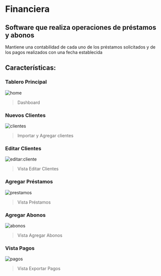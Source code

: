 # Financiera

## Software que realiza operaciones de préstamos y abonos 
Mantiene una contabilidad de cada uno de los préstamos solicitados y de los pagos realizados
con una fecha establecida

## Características:

  ### Tablero Principal
  ![home](https://user-images.githubusercontent.com/45542462/107557326-11f25b80-6b9f-11eb-80d9-b390116caa07.png)

  > Dashboard
  
  ### Nuevos Clientes
  
  ![clientes](https://user-images.githubusercontent.com/45542462/107556462-10746380-6b9e-11eb-872e-45edf1d5fd51.png)
  > Importar y Agregar clientes
   
  ### Editar Clientes
  
  ![editar:cliente](https://user-images.githubusercontent.com/45542462/107557185-e40d1700-6b9e-11eb-81f3-dfc6f75cf0b8.png)
  > Vista Editar Clientes
  
  ### Agregar Préstamos
  
  ![prestamos](https://user-images.githubusercontent.com/45542462/107557546-609ff580-6b9f-11eb-9911-111cd8e6ab22.png)

  > Vista Préstamos
  
  ### Agregar Abonos
  
  ![abonos](https://user-images.githubusercontent.com/45542462/107557678-8a591c80-6b9f-11eb-84de-b33fda14837a.png)

  > Vista Agregar Abonos
  
  ### Vista Pagos
  
  ![pagos](https://user-images.githubusercontent.com/45542462/107557812-afe62600-6b9f-11eb-93cc-28ce38799fcd.png)

  > Vista Exportar Pagos
  
  
  
  
